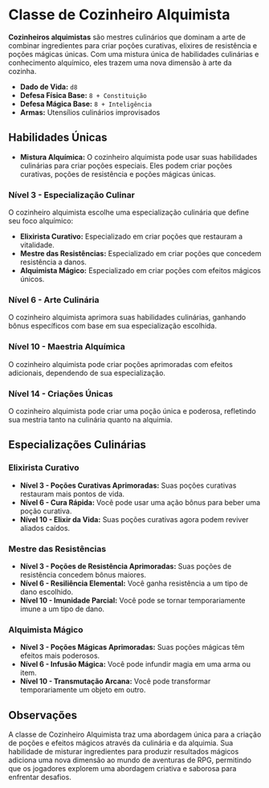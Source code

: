 # Classe de Cozinheiro Alquimista

**Cozinheiros alquimistas** são mestres culinários que dominam a arte de combinar ingredientes para criar poções curativas, elixires de resistência e poções mágicas únicas. Com uma mistura única de habilidades culinárias e conhecimento alquímico, eles trazem uma nova dimensão à arte da cozinha.

- **Dado de Vida:** `d8`
- **Defesa Física Base:** `8 + Constituição`
- **Defesa Mágica Base:** `8 + Inteligência`
- **Armas:** Utensílios culinários improvisados

## Habilidades Únicas
- **Mistura Alquímica:** O cozinheiro alquimista pode usar suas habilidades culinárias para criar poções especiais. Eles podem criar poções curativas, poções de resistência e poções mágicas únicas.

### Nível 3 - Especialização Culinar
O cozinheiro alquimista escolhe uma especialização culinária que define seu foco alquímico:
- **Elixirista Curativo:** Especializado em criar poções que restauram a vitalidade.
- **Mestre das Resistências:** Especializado em criar poções que concedem resistência a danos.
- **Alquimista Mágico:** Especializado em criar poções com efeitos mágicos únicos.

### Nível 6 - Arte Culinária
O cozinheiro alquimista aprimora suas habilidades culinárias, ganhando bônus específicos com base em sua especialização escolhida.

### Nível 10 - Maestria Alquímica
O cozinheiro alquimista pode criar poções aprimoradas com efeitos adicionais, dependendo de sua especialização.

### Nível 14 - Criações Únicas
O cozinheiro alquimista pode criar uma poção única e poderosa, refletindo sua mestria tanto na culinária quanto na alquimia.

## Especializações Culinárias

### Elixirista Curativo
- **Nível 3 - Poções Curativas Aprimoradas:** Suas poções curativas restauram mais pontos de vida.
- **Nível 6 - Cura Rápida:** Você pode usar uma ação bônus para beber uma poção curativa.
- **Nível 10 - Elixir da Vida:** Suas poções curativas agora podem reviver aliados caídos.

### Mestre das Resistências
- **Nível 3 - Poções de Resistência Aprimoradas:** Suas poções de resistência concedem bônus maiores.
- **Nível 6 - Resiliência Elemental:** Você ganha resistência a um tipo de dano escolhido.
- **Nível 10 - Imunidade Parcial:** Você pode se tornar temporariamente imune a um tipo de dano.

### Alquimista Mágico
- **Nível 3 - Poções Mágicas Aprimoradas:** Suas poções mágicas têm efeitos mais poderosos.
- **Nível 6 - Infusão Mágica:** Você pode infundir magia em uma arma ou item.
- **Nível 10 - Transmutação Arcana:** Você pode transformar temporariamente um objeto em outro.

## **Observações** 
A classe de Cozinheiro Alquimista traz uma abordagem única para a criação de poções e efeitos mágicos através da culinária e da alquimia. Sua habilidade de misturar ingredientes para produzir resultados mágicos adiciona uma nova dimensão ao mundo de aventuras de RPG, permitindo que os jogadores explorem uma abordagem criativa e saborosa para enfrentar desafios.
